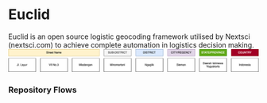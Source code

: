 # Euclid

Euclid is an open source logistic geocoding framework utilised by Nextsci (nextsci.com) to achieve complete automation in logistics decision making.![1684631038075](image/README/1684631038075.png)

### Repository Flows


